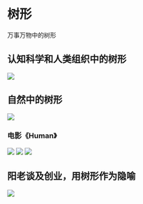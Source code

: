 # 树形

万事万物中的树形

## 认知科学和人类组织中的树形

![](http://7xjmz2.dl1.z0.glb.clouddn.com/16-5-18/56172458.jpg)

## 自然中的树形

![](http://7xjmz2.dl1.z0.glb.clouddn.com/16-5-18/56172458.jpg)

### 电影《Human》

![](http://7xjmz2.dl1.z0.glb.clouddn.com/16-5-18/1755375.jpg)
![](http://7xjmz2.dl1.z0.glb.clouddn.com/16-5-18/70991796.jpg)
![](http://7xjmz2.dl1.z0.glb.clouddn.com/16-5-18/8581059.jpg)


## 阳老谈及创业，用树形作为隐喻

![](http://7xjmz2.dl1.z0.glb.clouddn.com/16-5-18/49220720.jpg)
